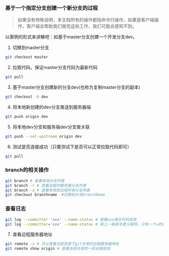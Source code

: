 ### 基于一个指定分支创建一个新分支的过程

> 如果没有特殊说明，本文档所有的操作都指命令行操作，如果是客户端操作，客户端会帮助我们做完这些工作，我们可能会感知不到。

以案例的形式来讲解吧：如基于master分支创建一个开发分支dev。

1. 切换到master分支

```bash
git checkout master
```

2. 拉取代码，保证master分支代码为最新代码

```bash
git pull
```

3. 基于master分支创建新的分支dev(也称为复制master分支的副本)

```bash
git checkout -b dev
```

4. 将本地新创建的dev分支推送到服务器端

```bash
git push origin dev
```

5. 将本地dev分支和服务端dev分支做关联

```bash
git push --set-upstream origin dev
```

6. 测试是否连接成功（只要测试下是否可以正常拉取代码即可）

```bash
git pull
```


### branch的相关操作

```bash
git branch # 查看本地分支列表
git branch -r # 查看远程的服务器分支列表
git branch -a # 查看本地和远程所有分支列表
git checkout branchname  #切换到分支branchName
```

### 查看日志

```bash
git log --committer 'xxx' --name-status # 查看xxx提交代码信息
git log --committer='xxx' --name-status # 和上一条指令意义相同，只有一个=的差别
```

7. 查看远程服务器地址

```bash
git remote -v # 可以查看当前目录下git仓库的远程服务器地址
git remote show origin # 查看当前仓库的一些远程信息
```